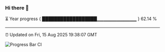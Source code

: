 ### Hi there 👋

⏳ Year progress { ██████████████████▁▁▁▁▁▁▁▁▁▁▁▁ } 62.14 %

---

⏰ Updated on Fri, 15 Aug 2025 19:38:07 GMT

![Progress Bar CI](https://github.com/IshwaranRudhara/GIT-ACTION/workflows/Progress%20Bar%20CI/badge.svg)

